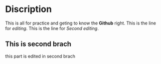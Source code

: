 # Discription
This is all for practice and geting to know the **Github** right.
This is the line for *editing*. 
This is the line for *Second editing*. 
## This is second brach
this part is edited in second brach

